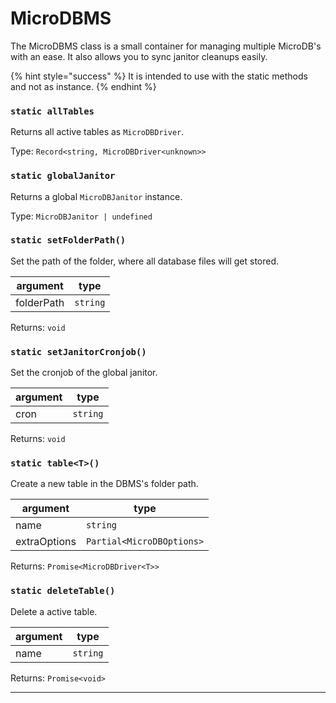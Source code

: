 # MicroDBMS

The MicroDBMS class is a small container for managing multiple MicroDB's with an ease. It also allows you to sync janitor cleanups easily.

{% hint style="success" %}
It is intended to use with the static methods and not as instance.
{% endhint %}

### **`static allTables`**

Returns all active tables as `MicroDBDriver`.

Type: `Record<string, MicroDBDriver<unknown>>`

### **`static globalJanitor`**

Returns a global `MicroDBJanitor` instance.

Type: `MicroDBJanitor | undefined`

### **`static setFolderPath()`**

Set the path of the folder, where all database files will get stored.

| argument   | type     |
| ---------- | -------- |
| folderPath | `string` |

Returns: `void`

### **`static setJanitorCronjob()`**

Set the cronjob of the global janitor.

| argument | type     |
| -------- | -------- |
| cron     | `string` |

Returns: `void`

### **`static table<T>()`**

Create a new table in the DBMS's folder path.

| argument     | type                      |
| ------------ | ------------------------- |
| name         | `string`                  |
| extraOptions | `Partial<MicroDBOptions>` |

Returns: `Promise<MicroDBDriver<T>>`

### **`static deleteTable()`**

Delete a active table.

| argument | type     |
| -------- | -------- |
| name     | `string` |

Returns: `Promise<void>`

***
